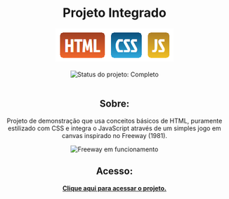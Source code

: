 <h1 align="center"> Projeto Integrado </h1>

<div align="center"> <img src="assets/icones/logo.png" alt="Logo do Projeto"> </div>
<br> 
<div align="center"> <img src="https://img.shields.io/static/v1?label=STATUS&message=CONCLU%C3%8DDO&color=GREEN&style=plastic&logo=appveyor" alt="Status do projeto: Completo"> </div>
<br>
<h2 align="center">Sobre:</h2>
<p align="center">Projeto de demonstração que usa conceitos básicos de HTML, puramente estilizado com CSS e integra o JavaScript através de um simples jogo em canvas inspirado no Freeway (1981).</p>

<div align="center"><img src="https://gcdnb.pbrd.co/images/5BmISGMVIYX1.gif?o=1" alt="Freeway em funcionamento"></div>

<h2 align="center">Acesso:</h2>
<b><p align="center"><a href="https://projeto-integrado-alura.vercel.app/index.html">Clique aqui para acessar o projeto.</p></b>
